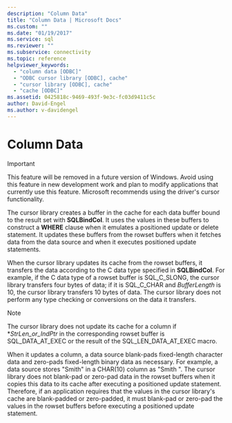 ```yaml
---
description: "Column Data"
title: "Column Data | Microsoft Docs"
ms.custom: ""
ms.date: "01/19/2017"
ms.service: sql
ms.reviewer: ""
ms.subservice: connectivity
ms.topic: reference
helpviewer_keywords: 
  - "column data [ODBC]"
  - "ODBC cursor library [ODBC], cache"
  - "cursor library [ODBC], cache"
  - "cache [ODBC]"
ms.assetid: 0425818c-9469-493f-9e3c-fc03d9411c5c
author: David-Engel
ms.author: v-davidengel
---
```

# Column Data
> [!IMPORTANT]  
>  This feature will be removed in a future version of Windows. Avoid using this feature in new development work and plan to modify applications that currently use this feature. Microsoft recommends using the driver's cursor functionality.  
  
 The cursor library creates a buffer in the cache for each data buffer bound to the result set with **SQLBindCol**. It uses the values in these buffers to construct a **WHERE** clause when it emulates a positioned update or delete statement. It updates these buffers from the rowset buffers when it fetches data from the data source and when it executes positioned update statements.  
  
 When the cursor library updates its cache from the rowset buffers, it transfers the data according to the C data type specified in **SQLBindCol**. For example, if the C data type of a rowset buffer is SQL_C_SLONG, the cursor library transfers four bytes of data; if it is SQL_C_CHAR and *BufferLength* is 10, the cursor library transfers 10 bytes of data. The cursor library does not perform any type checking or conversions on the data it transfers.  
  
> [!NOTE]  
>  The cursor library does not update its cache for a column if **StrLen_or_IndPtr* in the corresponding rowset buffer is SQL_DATA_AT_EXEC or the result of the SQL_LEN_DATA_AT_EXEC macro.  
  
 When it updates a column, a data source blank-pads fixed-length character data and zero-pads fixed-length binary data as necessary. For example, a data source stores "Smith" in a CHAR(10) column as "Smith     ". The cursor library does not blank-pad or zero-pad data in the rowset buffers when it copies this data to its cache after executing a positioned update statement. Therefore, if an application requires that the values in the cursor library's cache are blank-padded or zero-padded, it must blank-pad or zero-pad the values in the rowset buffers before executing a positioned update statement.
